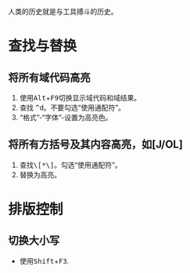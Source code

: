 
人类的历史就是与工具搏斗的历史。

# 查找与替换

## 将所有域代码高亮

1. 使用<kbd>Alt</kbd>+<kbd>F9</kbd>切换显示域代码和域结果。  
2. 查找 <kbd>^d</kbd>。不要勾选“使用通配符”。
3. “格式”-“字体”-设置为高亮色。

## 将所有方括号及其内容高亮，如[J/OL]
1. 查找<kbd>\\[*\\]</kbd>。勾选“使用通配符”。
2. 替换为高亮。

# 排版控制

## 切换大小写
- 使用<kbd>Shift</kbd>+<kbd>F3</kbd>.
